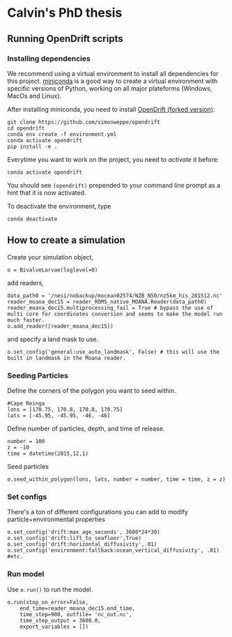 # Calvin's PhD thesis

## Running OpenDrift scripts

### Installing dependencies


We recommend using a virtual environment to install all dependencies for this project. [miniconda](https://docs.conda.io/en/latest/miniconda.html) is a good way to create a virtual environment with specific versions of Python, working on all major plateforms (Windows, MacOs and Linux).

After installing miniconda, you need to install [OpenDrift (forked version)](https://github.com/simonweppe/opendrift):
```
git clone https://github.com/simonweppe/opendrift
cd opendrift
conda env create -f environment.yml
conda activate opendrift
pip install -e .
```

Everytime you want to work on the project, you need to *activate* it before: 
```
conda activate opendrift
```
You should see `(opendrift)` prepended to your command line prompt as a hint that it is now activated.

To deactivate the environment, type
```
conda deactivate
```

## How to create a simulation

Create your simulation object,
```
o = BivalveLarvae(loglevel=0)
```
add readers,
```
data_path0 = '/nesi/nobackup/mocean02574/NZB_N50/nz5km_his_201512.nc'
reader_moana_dec15 = reader_ROMS_native_MOANA.Reader(data_path0)
reader_moana_dec15.multiprocessing_fail = True # bypass the use of multi core for coordinates conversion and seems to make the model run much faster.
o.add_reader([reader_moana_dec15])
```
and specify a land mask to use.
```
o.set_config('general:use_auto_landmask', False) # this will use the built in landmask in the Moana reader.
```

### Seeding Particles
Define the corners of the polygon you want to seed within.
```
#Cape Reinga
lons = [170.75, 170.8, 170.8, 170.75]
lats = [-45.95, -45.95, -46, -46]
```
Define number of particles, depth, and time of release.
```
number = 100
z = -10
time = datetime(2015,12,1)
```

Seed particles
```
o.seed_within_polygon(lons, lats, number = number, time = time, z = z)
```

### Set configs
There's a ton of different configurations you can add to modify particle+environmental properties
```
o.set_config('drift:max_age_seconds', 3600*24*30) 
o.set_config('drift:lift_to_seafloor',True)
o.set_config('drift:horizontal_diffusivity',.01) 
o.set_config('environment:fallback:ocean_vertical_diffusivity', .01) 
#etc.
```

### Run model
Use `o.run()` to run the model. 
```
o.run(stop_on_error=False, 
    end_time=reader_moana_dec15.end_time, 
    time_step=900, outfile= 'nc_out.nc', 
    time_step_output = 3600.0, 
    export_variables = [])
```
